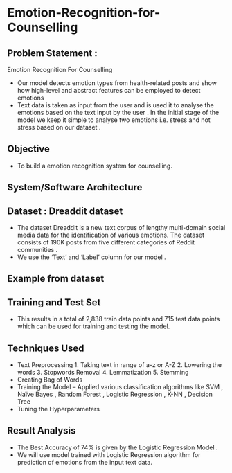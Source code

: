 # Emotion-Recognition-for-Counselling
## Problem Statement : 
Emotion Recognition For Counselling
* Our model detects emotion types from health-related posts and show how high-level and abstract features can be employed to detect emotions 	
* Text data is taken as input from the user and is used it to analyse the emotions based on the text input by the user . In the initial stage of the model we keep it simple to analyse two emotions i.e. stress and not stress based on our dataset .
## Objective
* To build a emotion recognition system for counselling.
## System/Software Architecture

## Dataset : Dreaddit dataset
* The dataset Dreaddit is a new text corpus of lengthy multi-domain social media data for the identification of various emotions. The dataset consists of 190K posts from five different categories of Reddit communities .
* We use the ‘Text’ and ‘Label’ column for our model .
## Example from dataset

## Training and Test Set 
* This results in a total of 2,838 train data points and 715 test data points which can be used for training and testing the model. 
## Techniques Used
* Text Preprocessing
         1. Taking text in range of a-z or A-Z 
         2. Lowering the words 
         3. Stopwords Removal
         4. Lemmatization
         5. Stemming 
* Creating Bag of Words
* Training the Model – Applied various classification algorithms like SVM , Naïve Bayes , Random Forest , Logistic Regression , K-NN , Decision Tree
* Tuning the Hyperparameters
## Result Analysis
* The Best Accuracy of 74% is given by the Logistic Regression Model .
* We will use model trained with Logistic Regression algorithm for prediction of emotions from the input text data.




